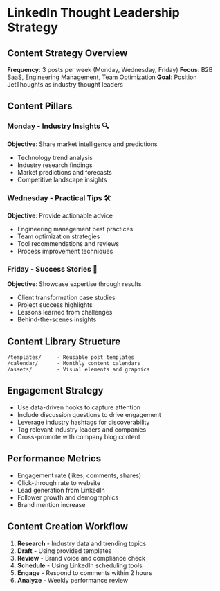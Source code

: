 # LinkedIn Thought Leadership Strategy

## Content Strategy Overview
**Frequency**: 3 posts per week (Monday, Wednesday, Friday)
**Focus**: B2B SaaS, Engineering Management, Team Optimization
**Goal**: Position JetThoughts as industry thought leaders

## Content Pillars

### Monday - Industry Insights 🔍
**Objective**: Share market intelligence and predictions
- Technology trend analysis
- Industry research findings
- Market predictions and forecasts
- Competitive landscape insights

### Wednesday - Practical Tips 🛠️
**Objective**: Provide actionable advice
- Engineering management best practices
- Team optimization strategies
- Tool recommendations and reviews
- Process improvement techniques

### Friday - Success Stories 🎯
**Objective**: Showcase expertise through results
- Client transformation case studies
- Project success highlights
- Lessons learned from challenges
- Behind-the-scenes insights

## Content Library Structure

```
/templates/     - Reusable post templates
/calendar/      - Monthly content calendars
/assets/        - Visual elements and graphics
```

## Engagement Strategy
- Use data-driven hooks to capture attention
- Include discussion questions to drive engagement
- Leverage industry hashtags for discoverability
- Tag relevant industry leaders and companies
- Cross-promote with company blog content

## Performance Metrics
- Engagement rate (likes, comments, shares)
- Click-through rate to website
- Lead generation from LinkedIn
- Follower growth and demographics
- Brand mention increase

## Content Creation Workflow
1. **Research** - Industry data and trending topics
2. **Draft** - Using provided templates
3. **Review** - Brand voice and compliance check
4. **Schedule** - Using LinkedIn scheduling tools
5. **Engage** - Respond to comments within 2 hours
6. **Analyze** - Weekly performance review